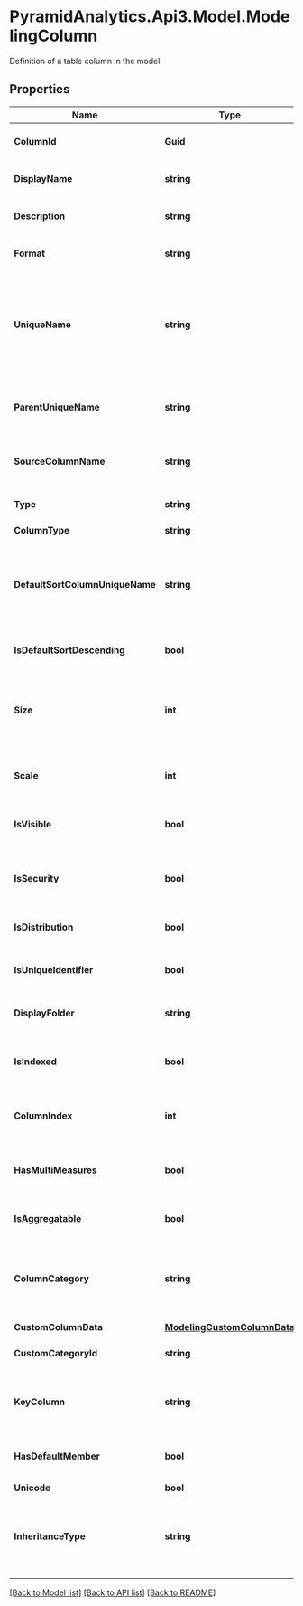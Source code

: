 # PyramidAnalytics.Api3.Model.ModelingColumn
Definition of a table column in the model.

## Properties

Name | Type | Description | Notes
------------ | ------------- | ------------- | -------------
**ColumnId** | **Guid** | The column&#39;s system ID | [optional] 
**DisplayName** | **string** | The column&#39;s display name | [optional] 
**Description** | **string** | The column&#39;s description | [optional] 
**Format** | **string** | The column&#39;s data format | [optional] 
**UniqueName** | **string** | The column&#39;s unique identifier, used in relationships, hierarchies and measures | [optional] 
**ParentUniqueName** | **string** | Unique identifier of the table that contains this column | [optional] 
**SourceColumnName** | **string** | The column&#39;s name in the database | [optional] 
**Type** | **string** | The column&#39;s data type | [optional] 
**ColumnType** | **string** | Column type | [optional] 
**DefaultSortColumnUniqueName** | **string** | Unique identifier of the default column to sort by when the user sorts by this column | [optional] 
**IsDefaultSortDescending** | **bool** | Is the default sorting descending | [optional] 
**Size** | **int** | Size of the source column type (string length or decimal precision) | [optional] 
**Scale** | **int** | Scale of the source column type (if decimal) | [optional] 
**IsVisible** | **bool** | Is the column displayed in the  | [optional] 
**IsSecurity** | **bool** | Is this a column used in the security panel | [optional] 
**IsDistribution** | **bool** | Is column for publication distribution | [optional] 
**IsUniqueIdentifier** | **bool** | Is column for experiment unique identifier | [optional] 
**DisplayFolder** | **string** | Column&#39;s display folder name | [optional] 
**IsIndexed** | **bool** | Is this column indexed in the source database | [optional] 
**ColumnIndex** | **int** | Index of this column in the table, start at 0 | [optional] 
**HasMultiMeasures** | **bool** | Boolean indicating if this column has multi-measures | [optional] 
**IsAggregatable** | **bool** | Can this column be aggregated | [optional] 
**ColumnCategory** | **string** | Predefined category of this column (time intelligence part, location part, etc) | [optional] 
**CustomColumnData** | [**ModelingCustomColumnData**](ModelingCustomColumnData.md) |  | [optional] 
**CustomCategoryId** | **string** | User defined category of this column | [optional] 
**KeyColumn** | **string** | Unique identifier of the key column for this column | [optional] 
**HasDefaultMember** | **bool** | Does this column has a default member | [optional] 
**Unicode** | **bool** |  | [optional] 
**InheritanceType** | **string** | Value used to determine the type of the item receiving, use the class name | [optional] 

[[Back to Model list]](../README.md#documentation-for-models) [[Back to API list]](../README.md#documentation-for-api-endpoints) [[Back to README]](../README.md)

